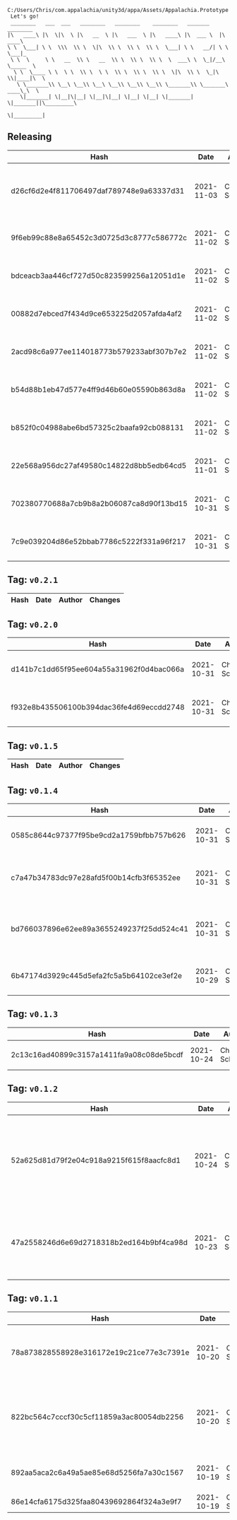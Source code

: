 ```
C:/Users/Chris/com.appalachia/unity3d/appa/Assets/Appalachia.Prototype
 Let's go!  
 ________   ___  ___   ________   ________    ________   _______    ________      
|\   ____\ |\  \|\  \ |\   __  \ |\   ___  \ |\   ____\ |\  ___ \  |\   ____\     
\ \  \___| \ \  \\\  \\ \  \|\  \\ \  \\ \  \\ \  \___| \ \   __/| \ \  \___|_    
 \ \  \     \ \   __  \\ \   __  \\ \  \\ \  \\ \  \  ___\ \  \_|/__\ \_____  \   
  \ \  \____ \ \  \ \  \\ \  \ \  \\ \  \\ \  \\ \  \|\  \\ \  \_|\ \\|____|\  \  
   \ \_______\\ \__\ \__\\ \__\ \__\\ \__\\ \__\\ \_______\\ \_______\ ____\_\  \ 
    \|_______| \|__|\|__| \|__|\|__| \|__| \|__| \|_______| \|_______||\_________\
                                                                      \|_________|
```

## Releasing
| Hash | Date | Author | Changes |
|------|------|--------|---------|
| d26cf6d2e4f811706497daf789748e9a63337d31 | 2021-11-03 | Chris Schubert | Committing before testing the package v. repo switch |
| 9f6eb99c88e8a65452c3d0725d3c8777c586772c | 2021-11-02 | Chris Schubert | Updating changelog and releaselog |
| bdceacb3aa446cf727d50c823599256a12051d1e | 2021-11-02 | Chris Schubert | Updating changelog and releaselog |
| 00882d7ebced7f434d9ce653225d2057afda4af2 | 2021-11-02 | Chris Schubert | Updating changelog and releaselog |
| 2acd98c6a977ee114018773b579233abf307b7e2 | 2021-11-02 | Chris Schubert | Updating changelog and releaselog |
| b54d88b1eb47d577e4ff9d46b60e05590b863d8a | 2021-11-02 | Chris Schubert | Updating changelog and releaselog |
| b852f0c04988abe6bd57325c2baafa92cb088131 | 2021-11-02 | Chris Schubert | Updating changelog and releaselog |
| 22e568a956dc27af49580c14822d8bb5edb64cd5 | 2021-11-01 | Chris Schubert | Updating changelog and releaselog |
| 702380770688a7cb9b8a2b06087ca8d90f13bd15 | 2021-10-31 | Chris Schubert | Updating changelog and releaselog |
| 7c9e039204d86e52bbab7786c5222f331a96f217 | 2021-10-31 | Chris Schubert | Updating changelog and releaselog |


 ## Tag: `v0.2.1`
| Hash | Date | Author | Changes |
|------|------|--------|---------|


 ## Tag: `v0.2.0`
| Hash | Date | Author | Changes |
|------|------|--------|---------|
| d141b7c1dd65f95ee604a55a31962f0d4bac066a | 2021-10-31 | Chris Schubert | Updating changelog and releaselog |
| f932e8b435506100b394dac36fe4d69eccdd2748 | 2021-10-31 | Chris Schubert | Updating to 0.2 for packaging simplicity |


 ## Tag: `v0.1.5`
| Hash | Date | Author | Changes |
|------|------|--------|---------|


 ## Tag: `v0.1.4`
| Hash | Date | Author | Changes |
|------|------|--------|---------|
| 0585c8644c97377f95be9cd2a1759bfbb757b626 | 2021-10-31 | Chris Schubert | Updating changelog and releaselog |
| c7a47b34783dc97e28afd5f00b14cfb3f65352ee | 2021-10-31 | Chris Schubert | Updating package dependencies for all packages |
| bd766037896e62ee89a3655249237f25dd524c41 | 2021-10-31 | Chris Schubert | Refactoring menus and adding application manager setup |
| 6b47174d3929c445d5efa2fc5a5b64102ce3ef2e | 2021-10-29 | Chris Schubert | Updating to support VFX on builtin renderer |


 ## Tag: `v0.1.3`
| Hash | Date | Author | Changes |
|------|------|--------|---------|
| 2c13c16ad40899c3157a1411fa9a08c08de5bcdf | 2021-10-24 | Chris Schubert | Automatic dependency updates |


 ## Tag: `v0.1.2`
| Hash | Date | Author | Changes |
|------|------|--------|---------|
| 52a625d81d79f2e04c918a9215f615f8aacfc8d1 | 2021-10-24 | Chris Schubert | Finalizing integration assembly and package analysis and updating package versioning |
| 47a2558246d6e69d2718318b2ed164b9bf4ca98d | 2021-10-23 | Chris Schubert | Updating file layout and preparing for integration with UI project |


 ## Tag: `v0.1.1`
| Hash | Date | Author | Changes |
|------|------|--------|---------|
| 78a873828558928e316172e19c21ce77e3c7391e | 2021-10-20 | Chris Schubert | Automatic depenency and reference management and cleanup |
| 822bc564c7cccf30c5cf11859a3ac80054db2256 | 2021-10-20 | Chris Schubert | Committing project and assembly management changes before regenerating project files |
| 892aa5aca2c6a49a5ae85e68d5256fa7a30c1567 | 2021-10-19 | Chris Schubert | Initializing organization repository for project. |
| 86e14cfa6175d325faa80439692864f324a3e9f7 | 2021-10-19 | Chris Schubert | Added README.md |
